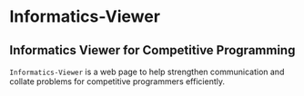 # Informatics-Viewer
## Informatics Viewer for Competitive Programming
`Informatics-Viewer` is a web page to help strengthen communication and collate problems for competitive programmers efficiently. 
